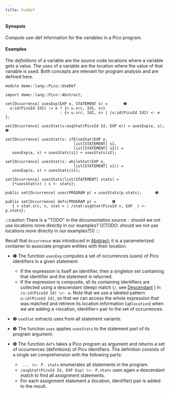 ```yaml
---
title: UseDef
---
```


#### Synopsis

Compute use-def information for the variables in a Pico program.

#### Examples

The _definitions_ of a variable are the source code locations where a variable gets a value.
The _uses_ of a variable are the location where the value of that variable is used.
Both concepts are relevant for program analysis and are defined here.

```rascal 
module demo::lang::Pico::UseDef

import demo::lang::Pico::Abstract;

set[Occurrence] usesExp(EXP e, STATEMENT s) =       ❶  
  u:id(PicoId Id1) := e ? {< u.src, Id1, s>}
                        : {< u.src, Id2, s> | /u:id(PicoId Id2) <- e };
     
set[Occurrence] usesStat(s:asgStat(PicoId Id, EXP e)) = usesExp(e, s);      ❷  

set[Occurrence] usesStat(s: ifElseStat(EXP e,
                              list[STATEMENT] s1,
                              list[STATEMENT] s2)) =
   usesExp(e, s) + usesStats(s1) + usesStats(s2);

set[Occurrence] usesStat(s: whileStat(EXP e,
                              list[STATEMENT] s1)) =
   usesExp(e, s) + usesStats(s1);

set[Occurrence] usesStats(list[STATEMENT] stats) =  
   {*usesStat(s) | s <- stats};

public set[Occurrence] uses(PROGRAM p) = usesStats(p.stats);      ❸  

public set[Occurrence] defs(PROGRAM p) =       ❹  
   { < stat.src, v, stat > | /stat:asgStat(PicoId v, EXP _) <- p.stats};

```

:::caution
There is a "TODO" in the documentation source:
	: should we not use locations more directly in our examples?
(((TODO: should we not use locations more directly in our examples?)))
:::

Recall that `Occurrence` was introduced in [Abstract](../../../../Recipes/Languages/Pico/Abstract/index.md); it is a parameterized container to associate program entities with their location.

* ❶  The function `usesExp` computes a set of occurrences (uses) of Pico identifiers in a given statement:
    * If the expression is itself an identifier, then a singleton set containing that identifier and the statement is returned.
    * If the expression is composite, all its containing identifiers are collected using a descendant (deep) match 
       (`/`, see [Descendant](../../../../Rascal/Patterns/Descendant/index.md) )   in `/u:id(PicoId Id) \<- e`. 
        Note that we use a labeled pattern `u:id(PicoId Id)`,
       so that we can access the whole expression that was matched and retrieve its 
       location information (`u@location`) when we are adding a <location, identifier> pair to the set of occurrences.
       
* ❷  `useStat` extracts uses from all statement variants.

* ❸  The function `uses` applies `usesStats` to the statement part of its program argument.

* ❹  The function `defs`  takes a Pico program as argument and returns a set of occurrences (definitions) of Pico identifiers.
    The definition consists of a single set comprehension with the following parts:

    *  ` ... \<- P. stats` enumerates all statements in the program.
    *  `/asgStat(PicoId Id, EXP Exp) \<- P.stats` uses again a descendant match to find all assignment statements.
    *  For each assignment statement a (location, identifier) pair is added to the result.


